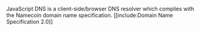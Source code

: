 JavaScript DNS is a client-side/browser DNS resolver which complies with the Namecoin domain name specification.
[[include:Domain Name Specification 2.0]]

